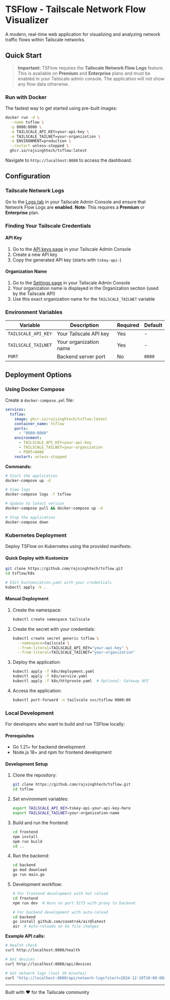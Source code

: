 # TSFlow - Tailscale Network Flow Visualizer

A modern, real-time web application for visualizing and analyzing network traffic flows within Tailscale networks.


## Quick Start
> **Important:** TSFlow requires the **Tailscale Network Flow Logs** feature. This is available on **Premium** and **Enterprise** plans and must be enabled in your Tailscale admin console. The application will not show any flow data otherwise.

### Run with Docker

The fastest way to get started using pre-built images:

```bash
docker run -d \
  --name tsflow \
  -p 8080:8080 \
  -e TAILSCALE_API_KEY=your-api-key \
  -e TAILSCALE_TAILNET=your-organization \
  -e ENVIRONMENT=production \
  --restart unless-stopped \
  ghcr.io/rajsinghtech/tsflow:latest
```

Navigate to `http://localhost:8080` to access the dashboard.

## Configuration

### Tailscale Network Logs

Go to the [Logs tab](https://login.tailscale.com/admin/logs) in your Tailscale Admin Console and ensure that Network Flow Logs are **enabled**. **Note**: This requires a **Premium** or **Enterprise** plan.

### Finding Your Tailscale Credentials

#### API Key
1. Go to the [API keys page](https://login.tailscale.com/admin/settings/keys) in your Tailscale Admin Console
2. Create a new API key
3. Copy the generated API key (starts with `tskey-api-`)

#### Organization Name
1. Go to the [Settings page](https://login.tailscale.com/admin/settings/general) in your Tailscale Admin Console
2. Your organization name is displayed in the Organization section (used by the Tailscale API)
3. Use this exact organization name for the `TAILSCALE_TAILNET` variable

### Environment Variables

| Variable | Description | Required | Default |
|----------|-------------|----------|---------|
| `TAILSCALE_API_KEY` | Your Tailscale API key | Yes | - |
| `TAILSCALE_TAILNET` | Your organization name | Yes | - |
| `PORT` | Backend server port | No | `8080` |

## Deployment Options

### Using Docker Compose

Create a `docker-compose.yml` file:

```yaml
services:
  tsflow:
    image: ghcr.io/rajsinghtech/tsflow:latest
    container_name: tsflow
    ports:
      - "8080:8080"
    environment:
      - TAILSCALE_API_KEY=your-api-key
      - TAILSCALE_TAILNET=your-organization
      - PORT=8080
    restart: unless-stopped
```

**Commands:**
```bash
# Start the application
docker-compose up -d

# View logs
docker-compose logs -f tsflow

# Update to latest version
docker-compose pull && docker-compose up -d

# Stop the application
docker-compose down
```

### Kubernetes Deployment

Deploy TSFlow on Kubernetes using the provided manifests:

#### Quick Deploy with Kustomize

```bash
git clone https://github.com/rajsinghtech/tsflow.git
cd tsflow/k8s

# Edit kustomization.yaml with your credentials
kubectl apply -k .
```

#### Manual Deployment

1. Create the namespace:
   ```bash
   kubectl create namespace tailscale
   ```

2. Create the secret with your credentials:
   ```bash
   kubectl create secret generic tsflow \
     --namespace=tailscale \
     --from-literal=TAILSCALE_API_KEY="your-api-key" \
     --from-literal=TAILSCALE_TAILNET="your-organization"
   ```

3. Deploy the application:
   ```bash
   kubectl apply -f k8s/deployment.yaml
   kubectl apply -f k8s/service.yaml
   kubectl apply -f k8s/httproute.yaml  # Optional: Gateway API
   ```

4. Access the application:
   ```bash
   kubectl port-forward -n tailscale svc/tsflow 8080:80
   ```

### Local Development

For developers who want to build and run TSFlow locally:

#### Prerequisites
- Go 1.21+ for backend development
- Node.js 18+ and npm for frontend development

#### Development Setup

1. Clone the repository:
   ```bash
   git clone https://github.com/rajsinghtech/tsflow.git
   cd tsflow
   ```

2. Set environment variables:
   ```bash
   export TAILSCALE_API_KEY=tskey-api-your-api-key-here
   export TAILSCALE_TAILNET=your-organization-name
   ```

3. Build and run the frontend:
   ```bash
   cd frontend
   npm install
   npm run build
   cd ..
   ```

4. Run the backend:
   ```bash
   cd backend
   go mod download
   go run main.go
   ```

5. Development workflow:
   ```bash
   # For frontend development with hot reload
   cd frontend
   npm run dev  # Runs on port 5173 with proxy to backend
   
   # For backend development with auto-reload
   cd backend
   go install github.com/cosmtrek/air@latest
   air  # Auto-reloads on Go file changes
   ```

**Example API calls:**
```bash
# Health check
curl http://localhost:8080/health

# Get devices
curl http://localhost:8080/api/devices

# Get network logs (last 10 minutes)
curl "http://localhost:8080/api/network-logs?start=2024-12-19T10:00:00Z&end=2024-12-19T10:10:00Z"
```

---

Built with ❤️ for the Tailscale community